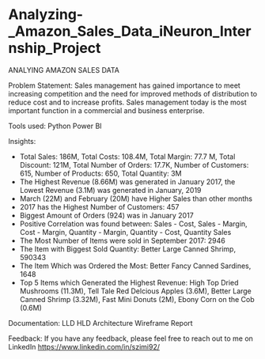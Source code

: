 # Analyzing-_Amazon_Sales_Data_iNeuron_Internship_Project

ANALYING AMAZON SALES DATA

Problem Statement:
Sales management has gained importance to meet increasing competition and the need for improved methods of distribution to reduce cost and to increase profits. Sales management today is the most important function in a commercial and business enterprise.

Tools used:
Python
Power BI

Insights:
- Total Sales: 186M, Total Costs: 108.4M, Total Margin: 77.7	M, Total Discount: 121M, Total Number of Orders: 17.7K, Number of Customers: 615, Number of Products: 650, Total Quantity: 3M
 - The Highest Revenue (8.66M) was generated in January 2017, the Lowest Revenue (3.1M) was generated in January, 2019
 - March (22M) and February (20M) have Higher Sales than other months
 - 2017 has the Highest Number of Customers: 457
 - Biggest Amount of Orders (924) was in January 2017
 - Positive Correlation was found between: Sales - Cost, Sales - Margin, Cost - Margin, Quantity - Margin, Quantity - Cost, Quantity Sales
 - The Most Number of Items were sold in September 2017: 2946
 - The Item with Biggest Sold Quantity: Better Large Canned Shrimp, 590343
 - The Item Which was Ordered the Most: Better Fancy Canned Sardines, 1648
 - Top 5 Items which Generated the Highest Revenue: High Top Dried Mushrooms (11.3M), Tell Tale Red Delcious Apples (3.6M), Better Large Canned Shrimp (3.32M), Fast Mini Donuts (2M), Ebony Corn on the Cob (0.6M)

Documentation:
LLD
HLD
Architecture
Wireframe
Report

Feedback:
If you have any feedback, please feel free to reach out to me on LinkedIn
https://www.linkedin.com/in/szimi92/

 
